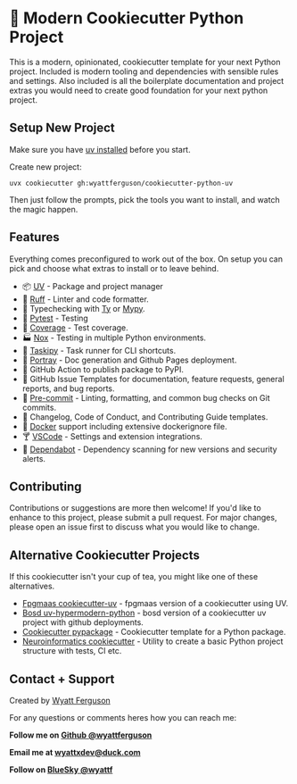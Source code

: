 # 🐍 Modern Cookiecutter Python Project

This is a modern, opinionated, cookiecutter template for your next Python project. Included is modern tooling and dependencies with sensible rules and settings. Also included is all the boilerplate documentation and project extras you would need to create good foundation for your next python project.

## Setup New Project

Make sure you have [uv installed](https://docs.astral.sh/uv/getting-started/installation/#installation-methods) before you start.

Create new project:

```
uvx cookiecutter gh:wyattferguson/cookiecutter-python-uv
```

Then just follow the prompts, pick the tools you want to install, and watch the magic happen.

## Features

Everything comes preconfigured to work out of the box. On setup you can pick and choose what extras to install or to leave behind.

- 📦 [UV](https://docs.astral.sh/uv/) - Package and project manager
- 🦀 [Ruff](https://docs.astral.sh/ruff/) - Linter and code formatter.
- 🐛 Typechecking with [Ty](https://github.com/astral-sh/ty) or [Mypy](https://www.mypy-lang.org/).
- 🧪 [Pytest](https://docs.pytest.org/en/stable/) - Testing
- 🔭 [Coverage](https://coverage.readthedocs.io/en/7.6.12/) - Test coverage.
- 🏭 [Nox](https://nox.thea.codes/en/stable/index.html) - Testing in multiple Python environments.
- 🛵 [Taskipy](https://github.com/taskipy/taskipy) - Task runner for CLI shortcuts.
- 📼 [Portray](https://timothycrosley.github.io/portray/) - Doc generation and Github Pages deployment.
- 📡 GitHub Action to publish package to PyPI.
- 🍹 GitHub Issue Templates for documentation, feature requests, general reports, and bug reports.
- 🌵 [Pre-commit](https://pre-commit.com/) - Linting, formatting, and common bug checks on Git commits.
- 🍩 Changelog, Code of Conduct, and Contributing Guide templates.
- 🐋 [Docker](https://www.docker.com/) support including extensive dockerignore file.
- 🍸 [VSCode](https://code.visualstudio.com/) - Settings and extension integrations.
- 🤖 [Dependabot](https://docs.github.com/en/code-security/getting-started/dependabot-quickstart-guide) - Dependency scanning for new versions and security alerts.

## Contributing

Contributions or suggestions are more then welcome! If you'd like to enhance to this project, please submit a pull request. For major changes, please open an issue first to discuss what you would like to change.

## Alternative Cookiecutter Projects

If this cookiecutter isn't your cup of tea, you might like one of these alternatives.

- [Fpgmaas cookiecutter-uv](https://github.com/fpgmaas/cookiecutter-uv) - fpgmaas version of a cookiecutter using UV.
- [Bosd uv-hypermodern-python](https://github.com/bosd/cookiecutter-uv-hypermodern-python) - bosd version of a cookiecutter uv project with github deployments.
- [Cookiecutter pypackage](https://github.com/audreyfeldroy/cookiecutter-pypackage) - Cookiecutter template for a Python package.
- [Neuroinformatics cookiecutter](https://github.com/neuroinformatics-unit/python-cookiecutter) - Utility to create a basic Python project structure with tests, CI etc.

## Contact + Support

Created by [Wyatt Ferguson](https://github.com/wyattferguson)

For any questions or comments heres how you can reach me:

**Follow me on [Github @wyattferguson](https://github.com/wyattferguson)**

**Email me at [wyattxdev@duck.com](wyattxdev@duck.com)**

**Follow on [BlueSky @wyattf](https://wyattf.bsky.social)**
